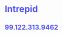 # Intrepid
99.122.313.9462
------------------------
<!DOCTYPE html>
  <html>
    <style>
      
      body {
      background-color: rgb(54, 54, 54);
      font-family: sans-serif;
      }
      
      body {
      color: rgb(79, 79, 255);
      }
      
      .LIST {
          color:rgb(250, 0, 0);
      }
    </style>
    
    <body>
     <h1> Field of Burning Weeds, '71. </h1>
      
      <h2> Find them. </h2> <br>
      redacted.panda <br>
      -----------------------------------------------
         <h4> 24 Hours. </h4> <br>
      
      This project is a test for the upcoming program execution, do not interfere. <br><br>
      
      <li class="LIST">
      <ul>
        <li>122.417.473.6243</li>
        <li>922.263.617.7842</li>
        <li>10.0.0.23</li>
        <li>📍San Mateo, CA</li>
        <li>Target: John.5442.72812
    </ul>
    </li>
    Program_54 Execution Status: 900 <br>
-----------------------------------------------------------------------------------------
    Execute IP; terminal glitch fixed.
        
      </body>
      </html>
      
      
